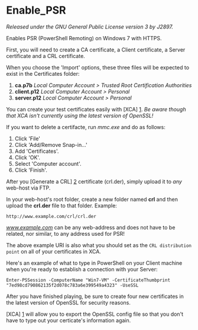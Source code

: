 Enable_PSR
==========
*Released under the GNU General Public License version 3 by J2897.*

Enables PSR (PowerShell Remoting) on Windows 7 with HTTPS.

First, you will need to create a CA certificate, a Client certificate, a Server certificate and a CRL certificate.

When you choose the 'Import' options, these three files will be expected to exist in the Certificates folder:

1.  **ca.p7b** *Local Computer Account > Trusted Root Certification Authorities*
2.  **client.p12** *Local Computer Account > Personal*
3.  **server.p12** *Local Computer Account > Personal*

You can create your test certificates easily with [XCA] [1]. *Be aware though that XCA isn't currently using the latest version of OpenSSL!*

If you want to delete a certifacte, run *mmc.exe* and do as follows:

1.  Click 'File'
2.  Click 'Add/Remove Snap-in...'
3.  Add 'Certificates'.
4.  Click 'OK'.
5.  Select 'Computer account'.
6.  Click 'Finish'.

After you [Generate a CRL] [2] certificate (crl.der), simply upload it to *any* web-host via FTP.

In your web-host's root folder, create a new folder named **crl** and then upload the **crl.der** file to that folder. Example:

	http://www.example.com/crl/crl.der

*www.example.com* can be any web-address and does not have to be related, nor similar, to any address used for PSR!

The above example URI is also what you should set as the `CRL distribution point` on all of your certificates in XCA.

Here's an example of what to type in PowerShell on your Client machine when you're ready to establish a connection with your Server:

	Enter-PSSession -ComputerName "Win7-VM" -CertificateThumbprint "7ed98cd790862135f2d078c783a6e399549a4323" -UseSSL

After you have finished playing, be sure to create four new certificates in the latest version of OpenSSL for security reasons.

[XCA] [1] will allow you to export the OpenSSL config file so that you don't have to type out your certicate's information again.

   [1]: http://xca.sourceforge.net/xca-14.html#ss14.1
   [2]: http://xca.sourceforge.net/xca.html#toc11
   [3]: http://xca.sourceforge.net/xca-9.html#ss9.5
